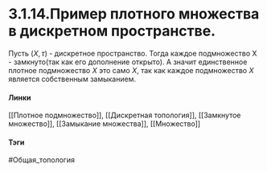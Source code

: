 # 3.1.14.Пример плотного множества в дискретном пространстве.
Пусть $(X,\tau)$ - дискретное пространство. Тогда каждое подмножество X - замкнуто(так как его дополнение открыто). А значит единственное плотное подмножество $X$ это само $X$, так как каждое подмножество $X$ является собственным замыканием.

#### Линки
[[Плотное подмножество]],
[[Дискретная топология]],
[[Замкнутое множество]],
[[Замыкание множества]],
[[Множество]]
#### Тэги 
 #Общая_топология